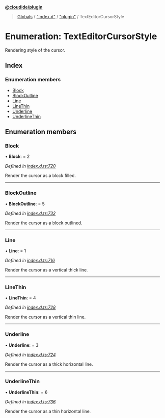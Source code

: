 **[@cloudide/plugin](../README.md)**

> [Globals](../README.md) / ["index.d"](../modules/_index_d_.md) / ["plugin"](../modules/_index_d_._plugin_.md) / TextEditorCursorStyle

# Enumeration: TextEditorCursorStyle

Rendering style of the cursor.

## Index

### Enumeration members

* [Block](_index_d_._plugin_.texteditorcursorstyle.md#block)
* [BlockOutline](_index_d_._plugin_.texteditorcursorstyle.md#blockoutline)
* [Line](_index_d_._plugin_.texteditorcursorstyle.md#line)
* [LineThin](_index_d_._plugin_.texteditorcursorstyle.md#linethin)
* [Underline](_index_d_._plugin_.texteditorcursorstyle.md#underline)
* [UnderlineThin](_index_d_._plugin_.texteditorcursorstyle.md#underlinethin)

## Enumeration members

### Block

•  **Block**:  = 2

*Defined in [index.d.ts:720](https://github.com/shuyaqian/cloudide-plugin-api/blob/6d83fa1/index.d.ts#L720)*

Render the cursor as a block filled.

___

### BlockOutline

•  **BlockOutline**:  = 5

*Defined in [index.d.ts:732](https://github.com/shuyaqian/cloudide-plugin-api/blob/6d83fa1/index.d.ts#L732)*

Render the cursor as a block outlined.

___

### Line

•  **Line**:  = 1

*Defined in [index.d.ts:716](https://github.com/shuyaqian/cloudide-plugin-api/blob/6d83fa1/index.d.ts#L716)*

Render the cursor as a vertical thick line.

___

### LineThin

•  **LineThin**:  = 4

*Defined in [index.d.ts:728](https://github.com/shuyaqian/cloudide-plugin-api/blob/6d83fa1/index.d.ts#L728)*

Render the cursor as a vertical thin line.

___

### Underline

•  **Underline**:  = 3

*Defined in [index.d.ts:724](https://github.com/shuyaqian/cloudide-plugin-api/blob/6d83fa1/index.d.ts#L724)*

Render the cursor as a thick horizontal line.

___

### UnderlineThin

•  **UnderlineThin**:  = 6

*Defined in [index.d.ts:736](https://github.com/shuyaqian/cloudide-plugin-api/blob/6d83fa1/index.d.ts#L736)*

Render the cursor as a thin horizontal line.
